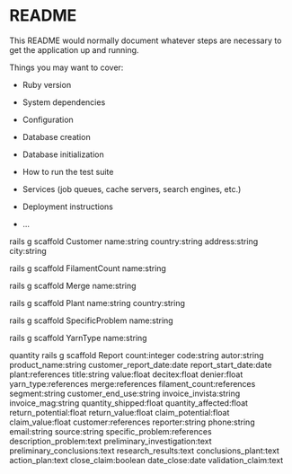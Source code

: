 # README

This README would normally document whatever steps are necessary to get the
application up and running.

Things you may want to cover:

* Ruby version

* System dependencies

* Configuration

* Database creation

* Database initialization

* How to run the test suite

* Services (job queues, cache servers, search engines, etc.)

* Deployment instructions

* ...

rails g scaffold Customer name:string country:string address:string city:string

rails g scaffold FilamentCount name:string

rails g scaffold Merge name:string

rails g scaffold Plant name:string country:string

rails g scaffold SpecificProblem name:string 

rails g scaffold YarnType name:string

quantity
rails g scaffold Report count:integer code:string autor:string product_name:string customer_report_date:date report_start_date:date plant:references title:string value:float decitex:float denier:float yarn_type:references merge:references filament_count:references segment:string customer_end_use:string invoice_invista:string invoice_mag:string quantity_shipped:float quantity_affected:float
return_potential:float return_value:float claim_potential:float claim_value:float customer:references reporter:string phone:string email:string source:string specific_problem:references description_problem:text preliminary_investigation:text preliminary_conclusions:text research_results:text conclusions_plant:text action_plan:text close_claim:boolean date_close:date validation_claim:text


